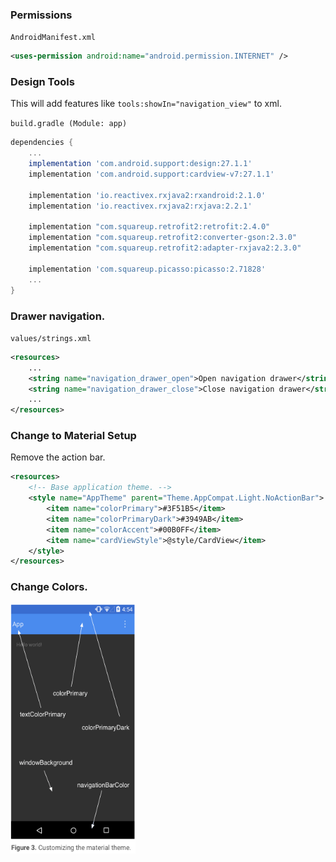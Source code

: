 ### Permissions

`AndroidManifest.xml`

```xml
<uses-permission android:name="android.permission.INTERNET" />
```


### Design Tools

This will add features like `tools:showIn="navigation_view"` to xml.

`build.gradle (Module: app)`

```gradle
dependencies {
    ...
    implementation 'com.android.support:design:27.1.1'
    implementation 'com.android.support:cardview-v7:27.1.1'

    implementation 'io.reactivex.rxjava2:rxandroid:2.1.0'
    implementation 'io.reactivex.rxjava2:rxjava:2.2.1'

    implementation "com.squareup.retrofit2:retrofit:2.4.0"
    implementation "com.squareup.retrofit2:converter-gson:2.3.0"
    implementation "com.squareup.retrofit2:adapter-rxjava2:2.3.0"

    implementation 'com.squareup.picasso:picasso:2.71828'
    ...
}
```

### Drawer navigation.

`values/strings.xml`

```xml
<resources>
    ...
    <string name="navigation_drawer_open">Open navigation drawer</string>
    <string name="navigation_drawer_close">Close navigation drawer</string>
    ...
</resources>
```

### Change to Material Setup

Remove the action bar.

```xml
<resources>
    <!-- Base application theme. -->
    <style name="AppTheme" parent="Theme.AppCompat.Light.NoActionBar">
        <item name="colorPrimary">#3F51B5</item>
        <item name="colorPrimaryDark">#3949AB</item>
        <item name="colorAccent">#00B0FF</item>
        <item name="cardViewStyle">@style/CardView</item>
    </style>
</resources>
```

### Change Colors.

<img src="https://github.com/RobertAron/AndroidNotes/blob/master/res/color-notes.png" width="200" height="400" />
